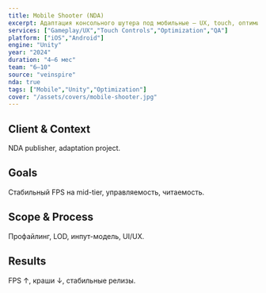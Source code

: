 ```yaml
---
title: Mobile Shooter (NDA)
excerpt: Адаптация консольного шутера под мобильные — UX, touch, оптимизация, QA.
services: ["Gameplay/UX","Touch Controls","Optimization","QA"]
platform: ["iOS","Android"]
engine: "Unity"
year: "2024"
duration: "4–6 мес"
team: "6–10"
source: "veinspire"
nda: true
tags: ["Mobile","Unity","Optimization"]
cover: "/assets/covers/mobile-shooter.jpg"
---
```


## Client & Context
NDA publisher, adaptation project.

## Goals
Стабильный FPS на mid-tier, управляемость, читаемость.

## Scope & Process
Профайлинг, LOD, инпут-модель, UI/UX.

## Results
FPS ↑, краши ↓, стабильные релизы.